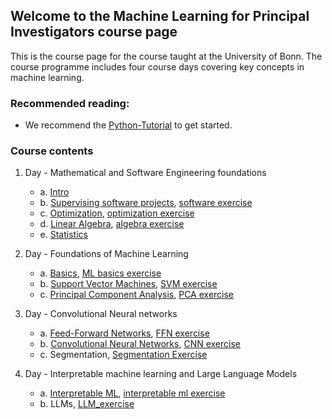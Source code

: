 ## Welcome to the Machine Learning for Principal Investigators course page

This is the course page for the course taught at the University of Bonn.
The course programme includes four course days covering key concepts in machine learning.

### Recommended reading:
- We recommend the [Python-Tutorial](https://docs.python.org/3/tutorial/index.html) to get started.


### Course contents

1. Day - Mathematical and Software Engineering foundations
    - a. [Intro](https://github.com/Machine-Learning-for-PIs/01a_slides_intro/blob/main/build/presentation.pdf)
    - b. [Supervising software projects](https://github.com/Machine-Learning-for-PIs/01b_software_lecture/blob/main/build/presentation.pdf), [software exercise](https://github.com/Machine-Learning-for-PIs/01b_intro_exercise)
    - c. [Optimization](https://github.com/Machine-Learning-for-PIs/01c_slides_optimization/blob/main/presentation.pdf), [optimization exercise](https://github.com/Machine-Learning-for-PIs/01c_exercise_optimization)
    - d. [Linear Algebra](https://github.com/Machine-Learning-for-PIs/01d_lecture_algebra/blob/main/build/presentation.pdf), [algebra exercise](https://github.com/Machine-Learning-for-PIs/01d_exercise_algebra)
    - e. [Statistics](https://github.com/Machine-Learning-for-PIs/01e_lecture_stats/blob/master/build/presentation.pdf)

2. Day - Foundations of Machine Learning
    - a. [Basics](https://github.com/Machine-Learning-for-PIs/02a_lecture_MLbasics/blob/main/build/presentation.pdf), [ML basics exercise](https://github.com/Machine-Learning-for-PIs/02a_exercises_MLbasics)
    - b. [Support Vector Machines](https://github.com/Machine-Learning-for-PIs/02b_lecture_SVM/blob/main/build/presentation.pdf), [SVM exercise](https://github.com/Machine-Learning-for-PIs/02b_exercises_SVM)
    - c. [Principal Component Analysis](https://github.com/Machine-Learning-for-PIs/02c_lecture_PCA/blob/main/build/presentation.pdf), [PCA exercise](https://github.com/Machine-Learning-for-PIs/02c_exercises_PCA)

4. Day - Convolutional Neural networks
   - a. [Feed-Forward Networks](https://github.com/Machine-Learning-for-PIs/03a_lecture_neural-networks/blob/main/build/presentation.pdf), [FFN exercise](https://github.com/Machine-Learning-for-PIs/03a_exercises_neural_networks)
   - b. [Convolutional Neural Networks](https://github.com/Machine-Learning-for-PIs/03b_lecture_cnn/blob/main/build/presentation.pdf), [CNN exercise](https://github.com/Machine-Learning-for-PIs/03b_exercise_cnn)
   - c. Segmentation, [Segmentation Exercise](https://github.com/Machine-Learning-for-PIs/03c_exercise_segmentation)

6. Day - Interpretable machine learning and Large Language Models
   - a. [Interpretable ML](https://github.com/Machine-Learning-for-PIs/4a_interpretable_ml_lecture/blob/main/build/presentation.pdf), [interpretable ml exercise](https://github.com/Machine-Learning-for-PIs/4a_interpretable_ml_exercise)
   - b. LLMs, [LLM_exercise](https://github.com/Machine-Learning-for-PIs/4b_language_models_exercise)
 
